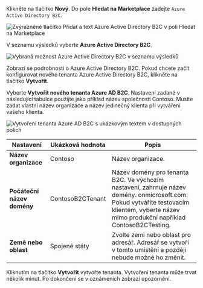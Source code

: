 Klikněte na tlačítko **Nový**. Do pole **Hledat na Marketplace** zadejte `Azure Active Directory B2C`.

![Zvýrazněné tlačítko Přidat a text Azure Active Directory B2C v poli Hledat na Marketplace](./media/active-directory-b2c-create-tenant/find-azure-ad-b2c.png)

V seznamu výsledků vyberte **Azure Active Directory B2C**.

![Vybraná možnost Azure Active Directory B2C v seznamu výsledků](./media/active-directory-b2c-create-tenant/find-azure-ad-b2c-result.png)

Zobrazí se podrobnosti o Azure Active Directory B2C. Pokud chcete začít konfigurovat nového tenanta Azure Active Directory B2C, klikněte na tlačítko **Vytvořit**.

Vyberte **Vytvořit nového tenanta Azure AD B2C**. Nastavení zadané v následující tabulce použijte jako příklad název společnosti Contoso. Musíte zadat vlastní název organizace a název jedinečný klienta při vytváření vašeho klienta.  

![Vytvoření tenanta Azure AD B2C s ukázkovým textem v dostupných polích](./media/active-directory-b2c-create-tenant/create-new-b2c-tenant.png)

| Nastavení      | Ukázková hodnota  | Popis                                        |
| ------------ | ------- | -------------------------------------------------- |
| **Název organizace** | Contoso | Název organizace. | 
| **Počáteční název domény** |  ContosoB2CTenant | Název domény pro tenanta B2C. Ve výchozím nastavení, zahrnuje název domény. onmicrosoft.com. Pokud vytváříte testovacím klientem, vyberte název mimo produkční například ContosoB2CTesting. |
| **Země nebo oblast** | Spojené státy | Zvolte zemi nebo oblast pro adresář. Adresář se vytvoří v tomto umístění a později nebude možné ho změnit.  |

Kliknutím na tlačítko **Vytvořit** vytvořte tenanta. Vytvoření tenanta může trvat několik minut. Po dokončení se v oznámeních zobrazí upozornění.